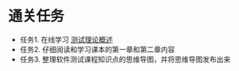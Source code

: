 # 通关任务

- 任务1. 在线学习 [测试理论概述](http://edu.51cto.com/lesson/id-20600.html)
- 任务2. 仔细阅读和学习课本的第一章和第二章内容
- 任务3. 整理软件测试课程知识点的思维导图，并将思维导图发布出来